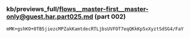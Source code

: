 ### kb/previews_full/flows__master-first__master-only@guest.har.part025.md (part 002)

```md
mMK+gshKO+0TB5jiezcMPZakKamtdecRTLjbsUVFOT7eqQKkKp5xXyztSdSG4/FaY
```

```
